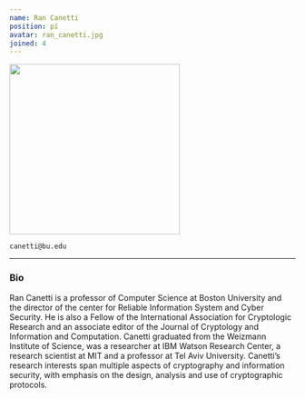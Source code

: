 ```yaml
---
name: Ran Canetti
position: pi
avatar: ran_canetti.jpg
joined: 4
---
```


<img width="300" src="{{site.baseurl}}/images/people/{{page.avatar}}" data-action="zoom">

<i class="fa fa-envelope-o"></i> `canetti@bu.edu`<br>

<hr>

### Bio

Ran Canetti is a professor of Computer Science at Boston University and the director of the center for Reliable Information System and Cyber Security. He is also a Fellow of the International Association for Cryptologic Research and an associate editor of the Journal of Cryptology and Information and Computation. Canetti graduated from the Weizmann Institute of Science, was a researcher at IBM Watson Research Center, a research scientist at MIT and a professor at Tel Aviv University. Canetti’s research interests span multiple aspects of cryptography and information security, with emphasis on the design, analysis and use of cryptographic protocols.